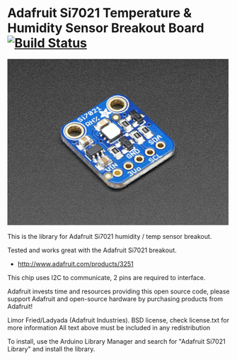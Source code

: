 # Adafruit Si7021 Temperature & Humidity Sensor Breakout Board  [![Build Status](https://travis-ci.com/adafruit/Adafruit_Si70215.svg?branch=master)](https://travis-ci.com/adafruit/Adafruit_Si7021)

<a href="https://www.adafruit.com/product/3251"><img src="assets/board.jpg?raw=true" width="500px"></a>

This is the library for Adafruit Si7021 humidity / temp sensor breakout.

Tested and works great with the Adafruit Si7021 breakout.
* http://www.adafruit.com/products/3251

This chip uses I2C to communicate, 2 pins are required to interface.

Adafruit invests time and resources providing this open source code, please support Adafruit and open-source hardware by purchasing products from Adafruit!

Limor Fried/Ladyada (Adafruit Industries).
BSD license, check license.txt for more information
All text above must be included in any redistribution

To install, use the Arduino Library Manager and search for "Adafruit Si7021 Library" and install the library.

